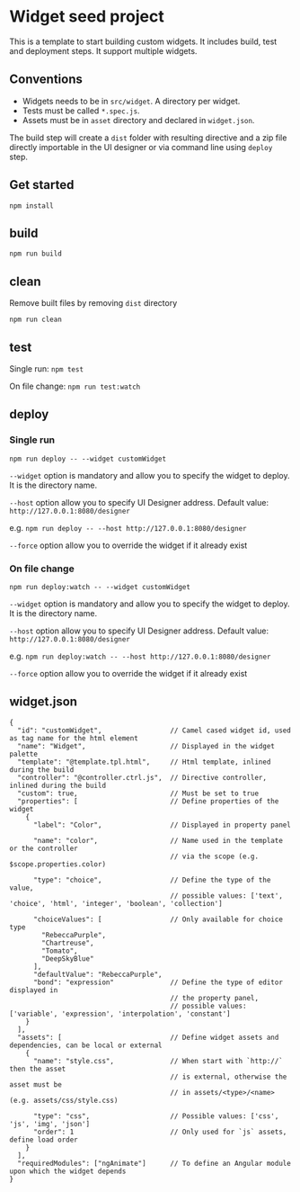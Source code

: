 # Widget seed project

This is a template to start building custom widgets. It includes build, test and deployment steps.
It support multiple widgets.
 
## Conventions
- Widgets needs to be in `src/widget`. A directory per widget.
- Tests must be called `*.spec.js`.
- Assets must be in `asset` directory and declared in `widget.json`.

The build step will create a `dist` folder with resulting directive and a zip file directly importable 
in the UI designer or via command line using `deploy` step. 

## Get started

`npm install`

## build

`npm run build`

## clean

Remove built files by removing `dist` directory

`npm run clean`

## test

Single run: `npm test`

On file change: `npm run test:watch` 

## deploy
### Single run 

`npm run deploy -- --widget customWidget`

`--widget` option is mandatory and allow you to specify the widget to deploy. It is the directory name.

`--host` option allow you to specify UI Designer address. Default value: `http://127.0.0.1:8080/designer`

e.g. `npm run deploy -- --host http://127.0.0.1:8080/designer`

`--force` option allow you to override the widget if it already exist

### On file change

`npm run deploy:watch -- --widget customWidget`

`--widget` option is mandatory and allow you to specify the widget to deploy. It is the directory name.

`--host` option allow you to specify UI Designer address. Default value: `http://127.0.0.1:8080/designer`

e.g. `npm run deploy:watch -- --host http://127.0.0.1:8080/designer`

`--force` option allow you to override the widget if it already exist

## widget.json

```
{
  "id": "customWidget",                 // Camel cased widget id, used as tag name for the html element
  "name": "Widget",                     // Displayed in the widget palette
  "template": "@template.tpl.html",     // Html template, inlined during the build
  "controller": "@controller.ctrl.js",  // Directive controller, inlined during the build
  "custom": true,                       // Must be set to true
  "properties": [                       // Define properties of the widget
    {
      "label": "Color",                 // Displayed in property panel
      
      "name": "color",                  // Name used in the template or the controller 
                                        // via the scope (e.g. $scope.properties.color)
                                        
      "type": "choice",                 // Define the type of the value, 
                                        // possible values: ['text', 'choice', 'html', 'integer', 'boolean', 'collection']
                                        
      "choiceValues": [                 // Only available for choice type
        "RebeccaPurple",
        "Chartreuse",
        "Tomato",
        "DeepSkyBlue"
      ],
      "defaultValue": "RebeccaPurple",
      "bond": "expression"              // Define the type of editor displayed in 
                                        // the property panel,
                                        // possible values: ['variable', 'expression', 'interpolation', 'constant']
    }
  ],
  "assets": [                           // Define widget assets and dependencies, can be local or external
    {
      "name": "style.css",              // When start with `http://` then the asset 
                                        // is external, otherwise the asset must be 
                                        // in assets/<type>/<name> (e.g. assets/css/style.css)
                                        
      "type": "css",                    // Possible values: ['css', 'js', 'img', 'json']
      "order": 1                        // Only used for `js` assets, define load order
    }
  ],
  "requiredModules": ["ngAnimate"]      // To define an Angular module upon which the widget depends
}
```
